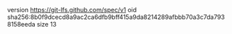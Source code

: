 version https://git-lfs.github.com/spec/v1
oid sha256:8b0f9dcecd8a9ac2ca6dfb9bff415a9da8214289afbbb70a3c7da7938158eeda
size 13
